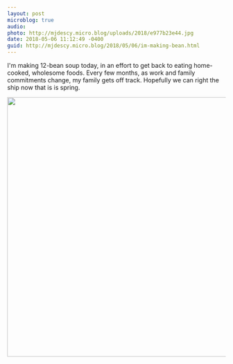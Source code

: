 ```yaml
---
layout: post
microblog: true
audio: 
photo: http://mjdescy.micro.blog/uploads/2018/e977b23e44.jpg
date: 2018-05-06 11:12:49 -0400
guid: http://mjdescy.micro.blog/2018/05/06/im-making-bean.html
---
```

I'm making 12-bean soup today, in an effort to get back to eating home-cooked, wholesome foods. Every few months, as work and family commitments change, my family gets off track. Hopefully we can right the ship now that is is spring. 

<img src="http://mjdescy.micro.blog/uploads/2018/e977b23e44.jpg" width="600" height="600" />
